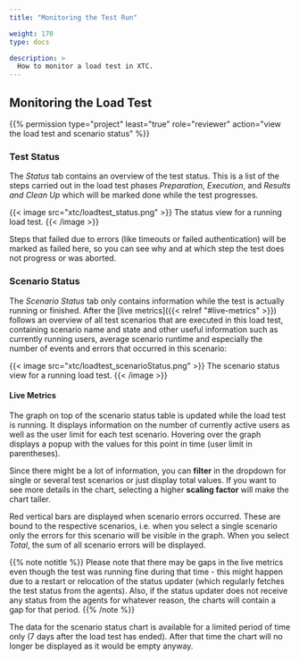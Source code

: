```yaml
---
title: "Monitoring the Test Run"

weight: 170
type: docs

description: >
  How to monitor a load test in XTC.
---
```


## Monitoring the Load Test 

{{% permission type="project" least="true" role="reviewer" action="view the load test and scenario status" %}}

### Test Status

The _Status_ tab contains an overview of the test status. This is a list of the steps carried out in the load test phases _Preparation_, _Execution_,  and _Results and Clean Up_ which will be marked done while the test progresses. 

{{< image src="xtc/loadtest_status.png" >}}
The status view for a running load test.
{{< /image >}}

Steps that failed due to errors (like timeouts or failed authentication) will be marked as failed here, so you can see why and at which step the test does not progress or was aborted.

### Scenario Status

The _Scenario Status_ tab only contains information while the test is actually running or finished. After the [live metrics]({{< relref "#live-metrics" >}}) follows an overview of all test scenarios that are executed in this load test, containing scenario name and state and other useful information such as currently running users, average scenario runtime and especially the number of events and errors that occurred in this scenario:

{{< image src="xtc/loadtest_scenarioStatus.png" >}}
The scenario status view for a running load test.
{{< /image >}}

#### Live Metrics

The graph on top of the scenario status table is updated while the load test is running. It displays information on the number of currently active users as well as the user limit for each test scenario. Hovering over the graph displays a popup with the values for this point in time (user limit in parentheses).

Since there might be a lot of information, you can **filter** in the dropdown for single or several test scenarios or just display total values. If you want to see more details in the chart, selecting a higher **scaling factor** will make the chart taller. 

Red vertical bars are displayed when scenario errors occurred. These are bound to the respective scenarios, i.e. when you select a single scenario only the errors for this scenario will be visible in the graph. When you select _Total_, the sum of all scenario errors will be displayed.

{{% note notitle %}}
Please note that there may be gaps in the live metrics even though the test was running fine during that time - this might happen due to a restart or relocation of the status updater (which regularly fetches the test status from the agents). Also, if the status updater does not receive any status from the agents for whatever reason, the charts will contain a gap for that period. 
{{% /note %}}

The data for the scenario status chart is available for a limited period of time only (7 days after the load test has ended). After that time the chart will no longer be displayed as it would be empty anyway.

